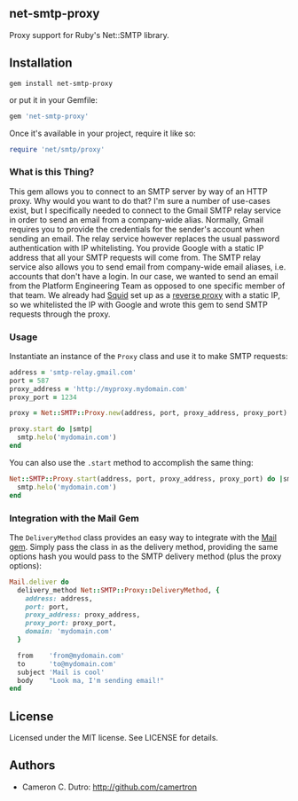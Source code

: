 ## net-smtp-proxy
Proxy support for Ruby's Net::SMTP library.

## Installation

`gem install net-smtp-proxy`

or put it in your Gemfile:

```ruby
gem 'net-smtp-proxy'
```

Once it's available in your project, require it like so:

```ruby
require 'net/smtp/proxy'
```

### What is this Thing?

This gem allows you to connect to an SMTP server by way of an HTTP proxy. Why would you want to do that? I'm sure a number of use-cases exist, but I specifically needed to connect to the Gmail SMTP relay service in order to send an email from a company-wide alias. Normally, Gmail requires you to provide the credentials for the sender's account when sending an email. The relay service however replaces the usual password authentication with IP whitelisting. You provide Google with a static IP address that all your SMTP requests will come from. The SMTP relay service also allows you to send email from company-wide email aliases, i.e. accounts that don't have a login. In our case, we wanted to send an email from the Platform Engineering Team as opposed to one specific member of that team. We already had [Squid](http://www.squid-cache.org/) set up as a [reverse proxy](https://en.wikipedia.org/wiki/Reverse_proxy) with a static IP, so we whitelisted the IP with Google and wrote this gem to send SMTP requests through the proxy.

### Usage

Instantiate an instance of the `Proxy` class and use it to make SMTP requests:

```ruby
address = 'smtp-relay.gmail.com'
port = 587
proxy_address = 'http://myproxy.mydomain.com'
proxy_port = 1234

proxy = Net::SMTP::Proxy.new(address, port, proxy_address, proxy_port)

proxy.start do |smtp|
  smtp.helo('mydomain.com')
end
```

You can also use the `.start` method to accomplish the same thing:

```ruby
Net::SMTP::Proxy.start(address, port, proxy_address, proxy_port) do |smtp|
  smtp.helo('mydomain.com')
end
```

### Integration with the Mail Gem

The `DeliveryMethod` class provides an easy way to integrate with the [Mail gem](https://github.com/mikel/mail). Simply pass the class in as the delivery method, providing the same options hash you would pass to the SMTP delivery method (plus the proxy options):

```ruby
Mail.deliver do
  delivery_method Net::SMTP::Proxy::DeliveryMethod, {
    address: address,
    port: port,
    proxy_address: proxy_address,
    proxy_port: proxy_port,
    domain: 'mydomain.com'
  }

  from    'from@mydomain.com'
  to      'to@mydomain.com'
  subject 'Mail is cool'
  body    "Look ma, I'm sending email!"
end
```

## License

Licensed under the MIT license. See LICENSE for details.

## Authors

* Cameron C. Dutro: http://github.com/camertron
